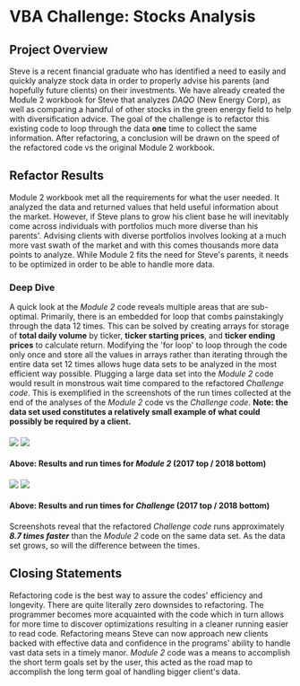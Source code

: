 # VBA Challenge: Stocks Analysis

## Project Overview

  Steve is a recent financial graduate who has identified a need to easily and quickly analyze stock data in order to properly advise his parents (and hopefully future clients) on their investments. We have already created the Module 2 workbook for Steve that analyzes *DAQO* (New Energy Corp), as well as comparing a handful of other stocks in the green energy field to help with diversification advice. The goal of the challenge is to refactor this existing code to loop through the data **one** time to collect the same information. After refactoring, a conclusion will be drawn on the speed of the refactored code vs the original Module 2 workbook. 
 
## Refactor Results

  Module 2 workbook met all the requirements for what the user needed. It analyzed the data and returned values that held useful information about the market. However, if Steve plans to grow his client base he will inevitably come across individuals with portfolios much more diverse than his parents'. Advising clients with diverse portfolios involves looking at a much more vast swath of the market and with this comes thousands more data points to analyze. While Module 2 fits the need for Steve's parents, it needs to be optimized in order to be able to handle more data. 
  
### Deep Dive
  
  A quick look at the *Module 2* code reveals multiple areas that are sub-optimal. Primarily, there is an embedded for loop that combs painstakingly through the data 12 times. This can be solved by creating arrays for storage of **total daily volume** by ticker, **ticker starting prices**, and **ticker ending prices** to calculate return. Modifying the 'for loop' to loop through the code only once and store all the values in arrays rather than iterating through the entire data set 12 times allows huge data sets to be analyzed in the most efficient way possible. Plugging a large data set into the *Module 2* code would result in monstrous wait time compared to the refactored *Challenge code*. This is exemplified in the screenshots of the run times collected at the end of the analyses of the *Module 2* code vs the *Challenge code*. **Note: the data set used constitutes a relatively small example of what could possibly be required by a client.**
  
#### 
  ![](../../Project%20Resources/VBA_Original_2017.png)
  ![](../../Project%20Resources/VBA_Original_2018.png)
  
#### **Above: Results and run times for *Module 2* (2017 top / 2018 bottom)**
#### 
  ![](../../Project%20Resources/VBA_Challenge_2017.png)
  ![](../../Project%20Resources/VBA_Challenge_2018.png)
#### 
#### **Above: Results and run times for *Challenge* (2017 top / 2018 bottom)**
#### 
Screenshots reveal that the refactored *Challenge code* runs approximately ***8.7 times faster*** than the *Module 2* code on the same data set. As the data set grows, so will the difference between the times. 

## Closing Statements
Refactoring code is the best way to assure the codes' efficiency and longevity. There are quite literally zero downsides to refactoring. The programmer becomes more acquainted with the code which in turn allows for more time to discover optimizations resulting in a cleaner running easier to read code. Refactoring means Steve can now approach new clients backed with effective data and confidence in the programs' ability to handle vast data sets in a timely manor. *Module 2* code was a means to accomplish the short term goals set by the user, this acted as the road map to accomplish the long term goal of handling bigger client's data. 
